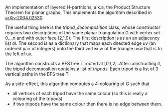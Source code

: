An implementation of layered H-partitions, a.k.a, the Product Structure Theorem for planar graphs.  This implements the algorithm described in [arXiv:2004.02530](https://arxiv.org/abs/2004.02530).

The useful thing here is the *tripod_decomposition* class, whose constructor requires two descriptions of the same planar triangulation G with vertex set 0,..,n and with outer face (2,1,0). The first description is as an an adjacency list *al*.  The second is as a dictionary that maps each directed edge uv (an ordered pair of integers) onto the third vertex w of the triangle uvw that is to the left of uv.

The algorithm constructs a BFS tree T rooted at [0,1,2].  After constructing it, the tripod decomposition contains a list of *tripods*. Each tripod is a list of 3 vertical paths in the BFS tree T.

As a side-effect, this algorithm computes a 4-colouring of G such that

- all vertices of each tripod have the same colour (so this is really a colouring of the tripods)
- if two tripods have the same colour then there is no edge between them.

